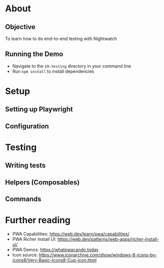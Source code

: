 # About
## Objective
To learn how to do end-to-end testing with Nightwatch

## Running the Demo
- Navigate to the `19-testing` directory in your command line
- Run `npm install` to install dependencies

# Setup
## Setting up Playwright

## Configuration

# Testing
## Writing tests

## Helpers (Composables)

## Commands

# Further reading
- PWA Capabilities: https://web.dev/learn/pwa/capabilities/
- PWA Richer Install UI: https://web.dev/patterns/web-apps/richer-install-ui/
- PWA Demos: https://whatpwacando.today
- Icon source: https://www.iconarchive.com/show/windows-8-icons-by-icons8/Very-Basic-Icons8-Cup-icon.html
